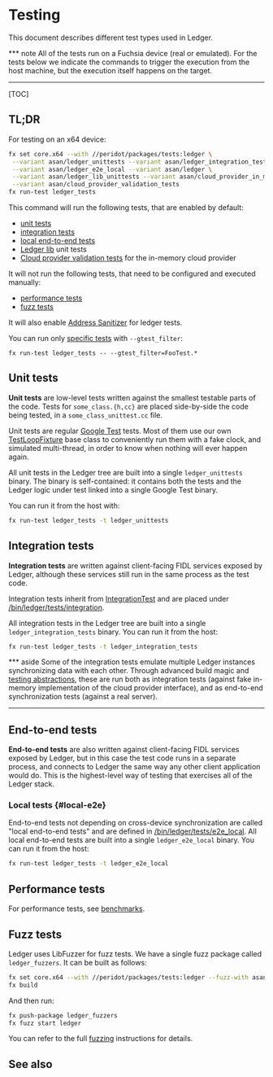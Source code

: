 # Testing

This document describes different test types used in Ledger.

*** note
All of the tests run on a Fuchsia device (real or emulated). For the tests below
we indicate the commands to trigger the execution from the host machine, but the
execution itself happens on the target.
***

[TOC]

## TL;DR

For testing on an x64 device:
```sh
fx set core.x64 --with //peridot/packages/tests:ledger \
 --variant asan/ledger_unittests --variant asan/ledger_integration_tests \
 --variant asan/ledger_e2e_local --variant asan/ledger \
 --variant asan/ledger_lib_unittests --variant asan/cloud_provider_in_memory \
 --variant asan/cloud_provider_validation_tests
fx run-test ledger_tests
```

This command will run the following tests, that are enabled by default:

* [unit tests](#unit-tests)
* [integration tests](#integration-tests)
* [local end-to-end tests](#local-e2e)
* [Ledger lib] unit tests
* [Cloud provider validation tests] for the in-memory cloud provider

It will not run the following tests, that need to be configured and executed
manually:

* [performance tests][benchmarks]
* [fuzz tests](#fuzz-tests)

It will also enable [Address Sanitizer] for ledger tests.

You can run only [specific tests][gtest_filter] with `--gtest_filter`:
```
fx run-test ledger_tests -- --gtest_filter=FooTest.*
```

## Unit tests

**Unit tests** are low-level tests written against the smallest testable parts
of the code. Tests for `some_class.{h,cc}` are placed side-by-side the code
being tested, in a `some_class_unittest.cc` file.

Unit tests are regular [Google Test] tests. Most of them use our own
[TestLoopFixture] base class to conveniently run them with a fake clock, and
simulated multi-thread, in order to know when nothing will ever happen again.

All unit tests in the Ledger tree are built into a single `ledger_unittests`
binary. The binary is self-contained: it contains both the tests and the Ledger
logic under test linked into a single Google Test binary.

You can run it from the host with:

```sh
fx run-test ledger_tests -t ledger_unittests
```

## Integration tests

**Integration tests** are written against client-facing FIDL services exposed by
Ledger, although these services still run in the same process as the test code.

Integration tests inherit from [IntegrationTest] and are placed under
[/bin/ledger/tests/integration].

All integration tests in the Ledger tree are built into a single
`ledger_integration_tests` binary. You can run it from the host:

```sh
fx run-test ledger_tests -t ledger_integration_tests
```

*** aside
Some of the integration tests emulate multiple Ledger instances synchronizing
data with each other. Through advanced build magic and [testing abstractions],
these are run both as integration tests (against fake in-memory implementation
of the cloud provider interface), and as end-to-end synchronization tests
(against a real server).
***

## End-to-end tests

**End-to-end tests** are also written against client-facing FIDL services
exposed by Ledger, but in this case the test code runs in a separate process,
and connects to Ledger the same way any other client application would do. This
is the highest-level way of testing that exercises all of the Ledger stack.

### Local tests {#local-e2e}

End-to-end tests not depending on cross-device synchronization are called "local
end-to-end tests" and are defined in [/bin/ledger/tests/e2e_local]. All local
end-to-end tests are built into a single `ledger_e2e_local` binary. You can run
it from the host:

```sh
fx run-test ledger_tests -t ledger_e2e_local
```

## Performance tests

For performance tests, see [benchmarks].

## Fuzz tests

Ledger uses LibFuzzer for fuzz tests. We have a single fuzz package called
`ledger_fuzzers`. It can be built as follows:

```sh
fx set core.x64 --with //peridot/packages/tests:ledger --fuzz-with asan
fx build
```

And then run:

```sh
fx push-package ledger_fuzzers
fx fuzz start ledger
```

You can refer to the full [fuzzing] instructions for details.

## See also

[Address Sanitizer]: https://github.com/google/sanitizers/wiki/AddressSanitizer
[Google Test]: https://github.com/google/googletest
[gtest_filter]: https://github.com/google/googletest/blob/master/googletest/docs/advanced.md#running-a-subset-of-the-tests
[TestLoopFixture]: https://fuchsia.googlesource.com/fuchsia/+/master/src/lib/testing/loop_fixture/test_loop_fixture.h
[IntegrationTest]: /src/ledger/bin/tests/integration/integration_test.h
[/bin/ledger/tests/integration]: /src/ledger/bin/tests/integration
[/bin/ledger/tests/e2e_local]: /src/ledger/bin/tests/e2e_local
[testing abstractions]: /src/ledger/bin/testing/ledger_app_instance_factory.h
[benchmarks]: /src/ledger/bin/tests/benchmark/README.md
[fuzzing]: /docs/development/workflows/libfuzzer.md
[Ledger lib]: /src/ledger/lib
[Cloud provider validation tests]: /src/ledger/bin/tests/cloud_provider
